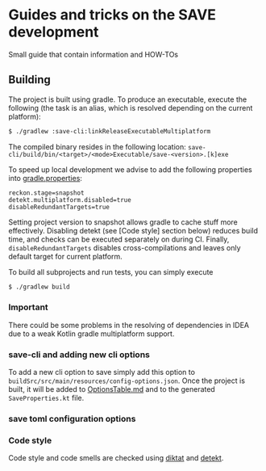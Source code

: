 # Guides and tricks on the SAVE development

Small guide that contain information and HOW-TOs

## Building
The project is built using gradle. To produce an executable, execute the following
(the task is an alias, which is resolved depending on the current platform):
```bash
$ ./gradlew :save-cli:linkReleaseExecutableMultiplatform
```
The compiled binary resides in the following location: `save-cli/build/bin/<target>/<mode>Executable/save-<version>.[k]exe`

To speed up local development we advise to add the following properties into [gradle.properties](gradle.properties):
```properties
reckon.stage=snapshot
detekt.multiplatform.disabled=true
disableRedundantTargets=true
```
Setting project version to snapshot allows gradle to cache stuff more effectively. Disabling detekt (see [Code style] section below)
reduces build time, and checks can be executed separately on during CI. Finally, `disableRedundantTargets` disables cross-compilations
and leaves only default target for current platform.

To build all subprojects and run tests, you can simply execute
```bash
$ ./gradlew build
```

### Important
There could be some problems in the resolving of dependencies in IDEA due to a weak Kotlin gradle multiplatform support. 

### save-cli and adding new cli options
To add a new cli option to save simply add this option to `buildSrc/src/main/resources/config-options.json`. Once the project
is built, it will be added to [OptionsTable.md](OptionsTable.md) and to the generated `SaveProperties.kt` file.

### save toml configuration options

### Code style
Code style and code smells are checked using [diktat](https://github.com/cqfn/diktat) and [detekt](https://github.com/detekt/detekt).
